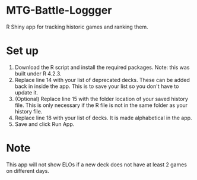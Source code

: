 # MTG-Battle-Loggger
R Shiny app for tracking historic games and ranking them.

# Set up
1. Download the R script and install the required packages. Note: this was built under R 4.2.3. 
2. Replace line 14 with your list of deprecated decks. These can be added back in inside the app. This is to save your list so you don't have to update it.
3. (Optional) Replace line 15 with the folder location of your saved history file. This is only necessary if the R file is not in the same folder as your history file.
3. Replace line 18 with your list of decks. It is made alphabetical in the app.
5. Save and click Run App.

# Note
This app will not show ELOs if a new deck does not have at least 2 games on different days.

